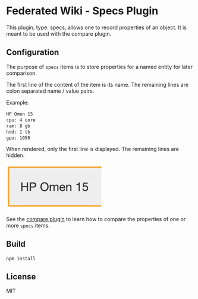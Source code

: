 # Federated Wiki - Specs Plugin

This plugin, type: specs, allows one to record properties of an object. It is meant to be used with the compare plugin.

## Configuration

The purpose of `specs` items is to store properties for a named entity for later comparison.

The first line of the content of the item is its name. The remaining lines are colon separated name / value pairs.

Example:
```
HP Omen 15
cpu: 4 core
ram: 8 gb
hdd: 1 tb
gpu: 1050
```

When rendered, only the first line is displayed. The remaining lines are hidden.

![Rendered view](screenshots/summary.png)

See the [compare plugin](https://github.com/joshuabenuck/wiki-plugin-compare) to learn how to compare the properties of one or more `specs` items.

## Build

    npm install

## License

MIT

